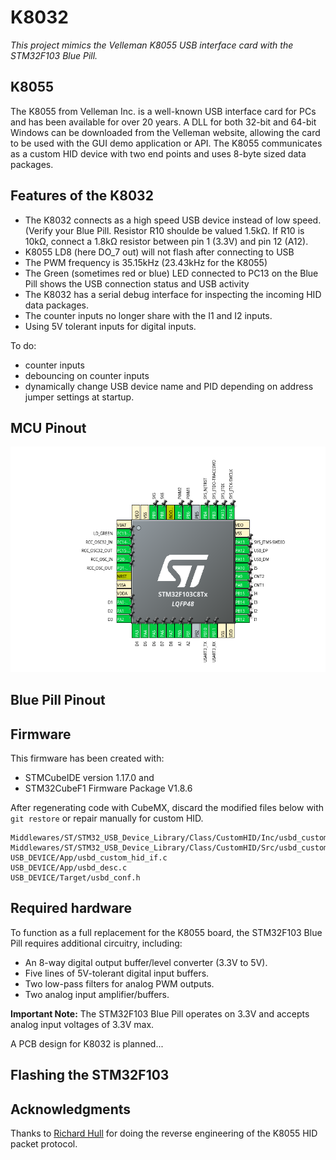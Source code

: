 # K8032  

*This project mimics the Velleman K8055 USB interface card with the STM32F103 Blue Pill.*

## K8055  

The K8055 from Velleman Inc. is a well-known USB interface card for PCs and has been available for over 20 years. A DLL for both 32-bit and 64-bit Windows can be downloaded from the Velleman website, allowing the card to be used with the GUI demo application or API.
The K8055 communicates as a custom HID device with two end points and uses 8-byte sized data packages.

## Features of the K8032  

- The K8032 connects as a high speed USB device instead of low speed. (Verify your Blue Pill. Resistor R10 shoulde be valued 1.5kΩ. If R10 is 10kΩ, connect a 1.8kΩ resistor between pin 1 (3.3V) and pin 12 (A12).
- K8055 LD8 (here DO_7 out) will not flash after connecting to USB
- The PWM frequency is 35.15kHz (23.43kHz for the K8055)
- The Green (sometimes red or blue) LED connected to PC13 on the Blue Pill shows the USB connection status and USB activity
- The K8032 has a serial debug interface for inspecting the incoming HID data packages.
- The counter inputs no longer share with the I1 and I2 inputs.
- Using 5V tolerant inputs for digital inputs.

To do:
- counter inputs
- debouncing on counter inputs
- dynamically change USB device name and PID depending on address jumper settings at startup.

## MCU Pinout  

![STM32F103-pinout](stm32f103_pinout.png)

## Blue Pill Pinout



## Firmware

This firmware has been created with:

- STMCubeIDE version 1.17.0 and
- STM32CubeF1 Firmware Package V1.8.6

After regenerating code with CubeMX, discard the modified files below with `git restore` or repair manually for custom HID.

```
Middlewares/ST/STM32_USB_Device_Library/Class/CustomHID/Inc/usbd_customhid.h
Middlewares/ST/STM32_USB_Device_Library/Class/CustomHID/Src/usbd_customhid.c
USB_DEVICE/App/usbd_custom_hid_if.c
USB_DEVICE/App/usbd_desc.c
USB_DEVICE/Target/usbd_conf.h

```

## Required hardware  

To function as a full replacement for the K8055 board, the STM32F103 Blue Pill requires 
additional circuitry, including:

- An 8-way digital output buffer/level converter (3.3V to 5V).
- Five lines of 5V-tolerant digital input buffers.
- Two low-pass filters for analog PWM outputs. 
- Two analog input amplifier/buffers.

**Important Note:** The STM32F103 Blue Pill operates on 3.3V and accepts analog input voltages of 3.3V max.

A PCB design for K8032 is planned...

## Flashing the STM32F103



## Acknowledgments

Thanks to [Richard Hull](https://github.com/rm-hull/k8055) for doing the reverse engineering of the K8055 HID packet protocol.
